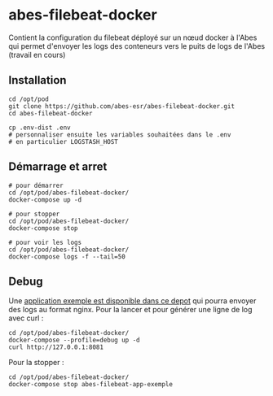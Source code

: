 # abes-filebeat-docker

Contient la configuration du filebeat déployé sur un nœud docker à l'Abes qui permet d'envoyer les logs des conteneurs vers le puits de logs de l'Abes (travail en cours)

## Installation

```
cd /opt/pod
git clone https://github.com/abes-esr/abes-filebeat-docker.git
cd abes-filebeat-docker

cp .env-dist .env
# personnaliser ensuite les variables souhaitées dans le .env
# en particulier LOGSTASH_HOST
```

## Démarrage et arret

```
# pour démarrer
cd /opt/pod/abes-filebeat-docker/
docker-compose up -d

# pour stopper
cd /opt/pod/abes-filebeat-docker/
docker-compose stop

# pour voir les logs
cd /opt/pod/abes-filebeat-docker/
docker-compose logs -f --tail=50
```
## Debug

Une [application exemple est disponible dans ce depot](https://github.com/abes-esr/abes-filebeat-docker/blob/main/docker-compose.yml#L24-L38) qui pourra envoyer des logs au format nginx.
Pour la lancer et pour générer une ligne de log avec curl :
```
cd /opt/pod/abes-filebeat-docker/
docker-compose --profile=debug up -d
curl http://127.0.0.1:8081
```

Pour la stopper :
```
cd /opt/pod/abes-filebeat-docker/
docker-compose stop abes-filebeat-app-exemple
```

